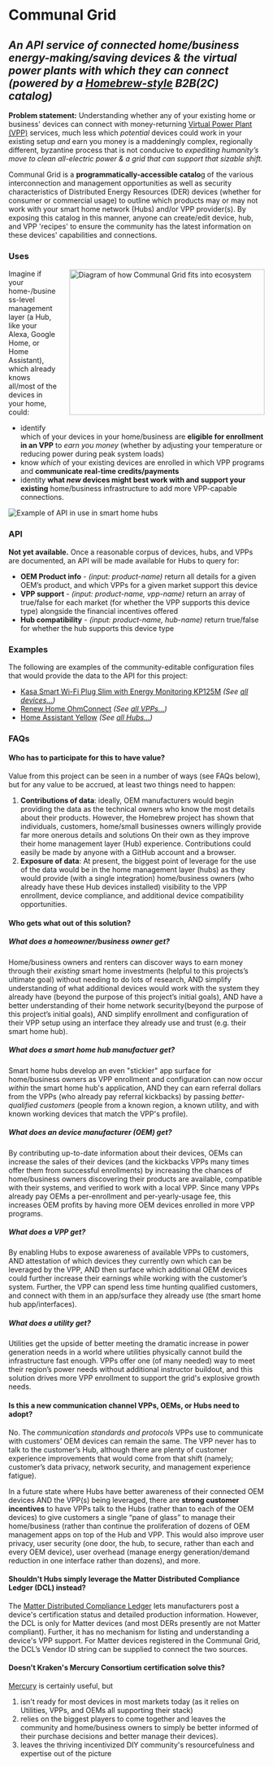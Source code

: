# Communal Grid
## _An API service of connected home/business energy-making/saving devices & the virtual power plants with which they can connect (powered by a [Homebrew-style](https://brew.sh/) B2B(2C) catalog)_

**Problem statement:** Understanding whether any of your existing home or business' devices can connect with money-returning [Virtual Power Plant (VPP)](https://rmi.org/clean-energy-101-virtual-power-plants/) services, much less which _potential_ devices could work in your existing setup _and_ earn you money is a maddeningly complex, regionally different, byzantine process that is not conducive to _expediting humanity’s move to clean all-electric power & a grid that can support that sizable shift._

Communal Grid is a **programmatically-accessible catalo**g of the various interconnection and management opportunities as well as security characteristics of Distributed Energy Resources (DER) devices (whether for consumer or commercial usage) to outline which products may or may not work with your smart home network (Hubs) and/or VPP provider(s). By exposing this catalog in this manner, anyone can create/edit device, hub, and VPP 'recipes' to ensure the community has the latest information on these devices' capabilities and connections. 


### Uses
<img alt="Diagram of how Communal Grid fits into ecosystem" src="./service-diagram.svg" width="384" height="286" align="right" style="border: none; padding: 0 0 20 20" /> 

Imagine if your home-/business-level management layer (a Hub, like your Alexa, Google Home, or Home Assistant), which already knows all/most of the devices in your home, could: 
* identify which of your devices in your home/business are **eligible for enrollment in an VPP** to _earn you money_ (whether by adjusting your temperature or reducing power during peak system loads)
* know _which_ of your existing devices are enrolled in which VPP programs and **communicate real-time credits/payments**
* identity **what _new_ devices might best work with and support your existing** home/business infrastructure to add more VPP-capable connections.

<img alt="Example of API in use in smart home hubs" src="./overview.svg"  style="border: none" /> 

### API
**Not yet available.** Once a reasonable corpus of devices, hubs, and VPPs are documented, an API will be made available for Hubs to query for:
* **OEM Product info** - _(input: product-name)_ return all details for a given OEM’s product, and which VPPs for a given market support this device
* **VPP support** - _(input: product-name, vpp-name)_ return an array of true/false for each market (for whether the VPP supports this device type) alongside the financial incentives offered
* **Hub compatibility** - _(input: product-name, hub-name)_ return true/false for whether the hub supports this device type


### Examples

The following are examples of the community-editable configuration files that would provide the data to the API for this project:
* [Kasa Smart Wi-Fi Plug Slim with Energy Monitoring KP125M](https://github.com/mlaaker/derdirectory/blob/main/devices/outlets/tp-link-kasa-kp125m.json) _(See [all devices…](https://github.com/mlaaker/derdirectory/tree/main/devices))_
* [Renew Home OhmConnect](https://github.com/mlaaker/derdirectory/blob/main/vpp/renew-home-ohmconnect.json) _(See [all VPPs…](https://github.com/mlaaker/derdirectory/tree/main/vpp))_
* [Home Assistant Yellow](https://github.com/mlaaker/derdirectory/blob/main/devices/hubs/home-assistant-yellow.json) _(See [all Hubs…](https://github.com/mlaaker/derdirectory/tree/main/devices/hubs))_



### FAQs

#### Who has to participate for this to have value?
Value from this project can be seen in a number of ways (see FAQs below), but for any value to be accrued, at least two things need to happen:

1. **Contributions of data**: ideally, OEM manufacturers would begin providing the data as the technical owners who know the most details about their products. However, the Homebrew project has shown that individuals, customers, home/small businesses owners willingly provide far more onerous details and solutions On their own as they improve their home management layer (Hub) experience. Contributions could easily be made by anyone with a GitHub account and a browser.
2. **Exposure of data**: At present, the biggest point of leverage for the use of the data would be in the home management layer (hubs) as they would provide (with a single integration) home/business owners (who already have these Hub devices installed) visibility to the VPP enrollment, device compliance, and additional device compatibility opportunities. 



#### Who gets what out of this solution?

##### What does a homeowner/business owner get?

Home/business owners and renters can discover ways to earn money through their *existing* smart home investments (helpful to this projects’s ultimate goal) without needing to do lots of research, AND simplify understanding of what additional devices would work with the system they already have (beyond the purpose of this project’s initial goals), AND have a better understanding of their home network security(beyond the purpose of this project’s initial goals), AND simplify enrollment and configuration of their VPP setup using an interface they already use and trust (e.g. their smart home hub).


##### What does a smart home hub manufactuer get?

Smart home hubs develop an even "stickier" app surface for home/business owners as VPP enrollment and configuration can now occur *within* the smart home hub's application, AND they can earn referral dollars from the VPPs (who already pay referral kickbacks) by passing *better-qualified customers* (people from a known region, a known utility, and with known working devices that match the VPP's profile). 


##### What does an device manufacturer (OEM) get?

By contributing up-to-date information about their devices, OEMs can increase the sales of their devices (and the kickbacks VPPs many times offer them from successful enrollments) by increasing the chances of home/business owners discovering their products are available, compatible with their systems, and verified to work with a local VPP. Since many VPPs already pay OEMs a per-enrollment and per-yearly-usage fee, this increases OEM profits by having more OEM devices enrolled in more VPP programs.
​

##### What does a VPP get? 

By enabling Hubs to expose awareness of available VPPs to customers, AND attestation of which devices they currently own which can be leveraged by the VPP, AND then surface which additional OEM devices could further increase their earnings while working with the customer’s system. Further, the VPP can spend less time hunting qualified customers, and connect with them in an app/surface they already use (the smart home hub app/interfaces). 


##### What does a utility get?

Utilities get the upside of better meeting the dramatic increase in power generation needs in a world where utilities physically cannot build the infrastructure fast enough. VPPs offer one (of many needed) way to meet their region’s power needs without additional instructor buildout, and this solution drives more VPP enrollment to support the grid's explosive growth needs.



#### Is this a new communication channel VPPs, OEMs, or Hubs need to adopt?

No. The *communication standards and protocols* VPPs use to communicate with customers’ OEM devices can remain the same. The VPP never has to talk to the customer’s Hub, although there are plenty of customer experience improvements that would come from that shift (namely; customer’s data privacy, network security, and management experience fatigue). 

​In a future state where Hubs have better awareness of their connected OEM devices AND the VPP(s) being leveraged, there are **strong customer incentives** to have VPPs talk to the Hubs (rather than to each of the OEM devices) to give customers a single “pane of glass” to manage their home/business (rather than continue the proliferation of dozens of OEM management apps on top of the Hub and VPP. This would also improve user privacy, user security (one door, the hub, to secure, rather than each and every OEM device), user overhead (manage energy generation/demand reduction in one interface rather than dozens), and more. 



#### Shouldn't Hubs simply leverage the Matter Distributed Compliance Ledger (DCL) instead?

The [Matter Distributed Compliance Ledger](https://webui.dcl.csa-iot.org/) lets manufacturers post a device's certification status and detailed production information. However, the DCL is only for Matter devices (and most DERs presently are not Matter compliant). Further, it has no mechanism for listing and understanding a device's VPP support. For Matter devices registered in the Communal Grid, the DCL’s Vendor ID string can be supplied to connect the two sources. 


#### Doesn't Kraken's Mercury Consortium certification solve this?

[Mercury](https://kraken.tech/mercury) is certainly useful, but 
1. isn't ready for most devices in most markets today (as it relies on Utilities, VPPs, and OEMs all supporting their stack)
2. relies on the biggest players to come together and leaves the community and home/business owners to simply be better informed of their purchase decisions and better manage their devices). 
3. leaves the thriving incentivized DIY community's resourcefulness and expertise out of the picture
